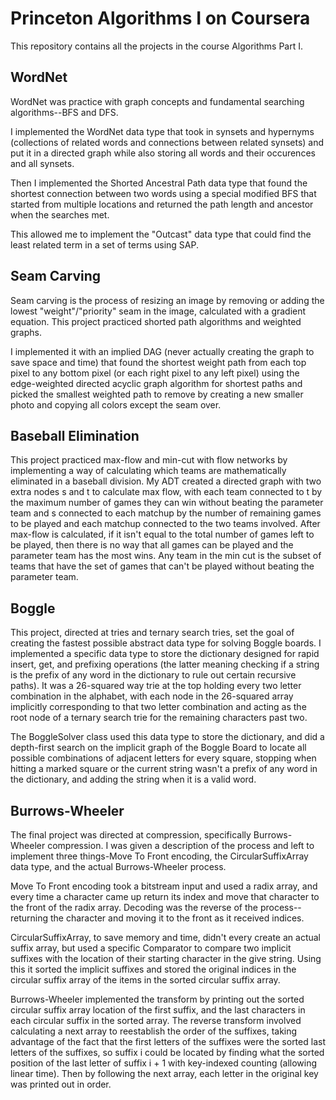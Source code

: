 # Princeton Algorithms I on Coursera
This repository contains all the projects in the course Algorithms Part I.


## WordNet
WordNet was practice with graph concepts and fundamental searching algorithms--BFS and DFS.

I implemented the WordNet data type that took in synsets and hypernyms (collections of related words and connections between related synsets) and put it in a directed graph while also storing all words and their occurences and all synsets.

Then I implemented the Shorted Ancestral Path data type that found the shortest connection between two words using a special modified BFS that started from multiple locations and returned the path length and ancestor when the searches met.

This allowed me to implement the "Outcast" data type that could find the least related term in a set of terms using SAP.


## Seam Carving
Seam carving is the process of resizing an image by removing or adding the lowest "weight"/"priority" seam in the image, calculated with a gradient equation. This project practiced shorted path algorithms and weighted graphs.

I implemented it with an implied DAG (never actually creating the graph to save space and time) that found the shortest weight path from each top pixel to any bottom pixel (or each right pixel to any left pixel) using the edge-weighted directed acyclic graph algorithm for shortest paths and picked the smallest weighted path to remove by creating a new smaller photo and copying all colors except the seam over.


## Baseball Elimination
This project practiced max-flow and min-cut with flow networks by implementing a way of calculating which teams are mathematically eliminated in a baseball division. My ADT created a directed graph with two extra nodes s and t to calculate max flow, with each team connected to t by the maximum number of games they can win without beating the parameter team and s connected to each matchup by the number of remaining games to be played and each matchup connected to the two teams involved. After max-flow is calculated, if it isn't equal to the total number of games left to be played, then there is no way that all games can be played and the parameter team has the most wins. Any team in the min cut is the subset of teams that have the set of games that can't be played without beating the parameter team.


## Boggle
This project, directed at tries and ternary search tries, set the goal of creating the fastest possible abstract data type for solving Boggle boards. I implemented a specific data type to store the dictionary designed for rapid insert, get, and prefixing operations (the latter meaning checking if a string is the prefix of any word in the dictionary to rule out certain recursive paths). It was a 26-squared way trie at the top holding every two letter combination in the alphabet, with each node in the 26-squared array implicitly corresponding to that two letter combination and acting as the root node of a ternary search trie for the remaining characters past two.

The BoggleSolver class used this data type to store the dictionary, and did a depth-first search on the implicit graph of the Boggle Board to locate all possible combinations of adjacent letters for every square, stopping when hitting a marked square or the current string wasn't a prefix of any word in the dictionary, and adding the string when it is a valid word.

## Burrows-Wheeler
The final project was directed at compression, specifically Burrows-Wheeler compression. I was given a description of the process and left to implement three things-Move To Front encoding, the CircularSuffixArray data type, and the actual Burrows-Wheeler process. 

Move To Front encoding took a bitstream input and used a radix array, and every time a character came up return its index and move that character to the front of the radix array. Decoding was the reverse of the process-- returning the character and moving it to the front as it received indices.

CircularSuffixArray, to save memory and time, didn't every create an actual suffix array, but used a specific Comparator to compare two implicit suffixes with the location of their starting character in the give string. Using this it sorted the implicit suffixes and stored the original indices in the circular suffix array of the items in the sorted circular suffix array.

Burrows-Wheeler implemented the transform by printing out the sorted circular suffix array location of the first suffix, and the last characters in each circular suffix in the sorted array. The reverse transform involved calculating a next array to reestablish the order of the suffixes, taking advantage of the fact that the first letters of the suffixes were the sorted last letters of the suffixes, so suffix i could be located by finding what the sorted position of the last letter of suffix i + 1 with key-indexed counting (allowing linear time). Then by following the next array, each letter in the original key was printed out in order.